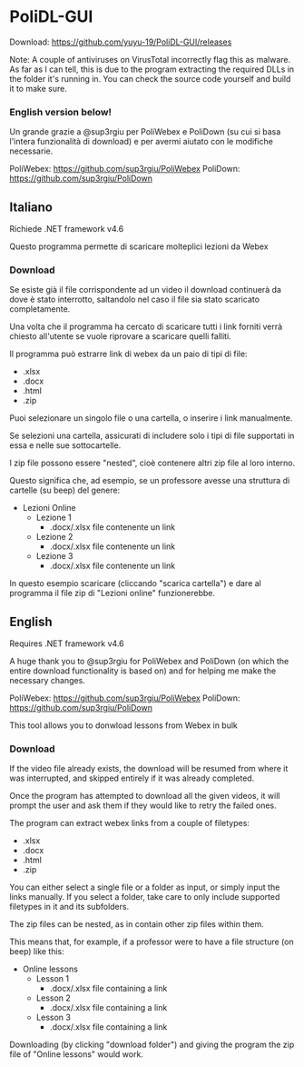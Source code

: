 # PoliDL-GUI

Download: https://github.com/yuyu-19/PoliDL-GUI/releases

Note: A couple of antiviruses on VirusTotal incorrectly flag this as malware. As far as I can tell, this is due to the program extracting the required DLLs in the folder it's running in. You can check the source code yourself and build it to make sure.

### English version below!

Un grande grazie a @sup3rgiu per PoliWebex e PoliDown (su cui si basa l'intera funzionalità di download) e per avermi aiutato con le modifiche necessarie.

PoliWebex: https://github.com/sup3rgiu/PoliWebex
PoliDown: https://github.com/sup3rgiu/PoliDown

## Italiano

Richiede .NET framework v4.6

Questo programma permette di scaricare molteplici lezioni da Webex
 
### Download
Se esiste già il file corrispondente ad un video il download continuerà da dove è stato interrotto, saltandolo nel caso il file sia stato scaricato completamente.

Una volta che il programma ha cercato di scaricare tutti i link forniti verrà chiesto all'utente se vuole riprovare a scaricare quelli falliti.

Il programma può estrarre link di webex da un paio di tipi di file:
  - .xlsx
  - .docx
  - .html
  - .zip

Puoi selezionare un singolo file o una cartella, o inserire i link manualmente.

Se selezioni una cartella, assicurati di includere solo i tipi di file supportati in essa e nelle sue sottocartelle.



I zip file possono essere "nested", cioè contenere altri zip file al loro interno.

Questo significa che, ad esempio, se un professore avesse una struttura di cartelle (su beep) del genere:

 - Lezioni Online
 	- Lezione 1
 		- .docx/.xlsx file contenente un link
	- Lezione 2
		- .docx/.xlsx file contenente un link
	- Lezione 3
		- .docx/.xlsx file contenente un link
      

In questo esempio scaricare (cliccando "scarica cartella") e dare al programma il file zip di "Lezioni online" funzionerebbe.


## English

Requires .NET framework v4.6

A huge thank you to @sup3rgiu for PoliWebex and PoliDown (on which the entire download functionality is based on) and for helping me make the necessary changes.

PoliWebex: https://github.com/sup3rgiu/PoliWebex
PoliDown: https://github.com/sup3rgiu/PoliDown

This tool allows you to donwload lessons from Webex in bulk

### Download
If the video file already exists, the download will be resumed from where it was interrupted, and skipped entirely if it was already completed.

Once the program has attempted to download all the given videos, it will prompt the user and ask them if they would like to retry the failed ones.

The program can extract webex links from a couple of filetypes:
  - .xlsx
  - .docx
  - .html
  - .zip
  
 You can either select a single file or a folder as input, or simply input the links manually. 
 If you select a folder, take care to only include supported filetypes in it and its subfolders.
 
 The zip files can be nested, as in contain other zip files within them.
 
 This means that, for example, if a professor were to have a file structure (on beep) like this:
- Online lessons
	- Lesson 1
		- .docx/.xlsx file containing a link
	- Lesson 2
		- .docx/.xlsx file containing a link
	- Lesson 3
		- .docx/.xlsx file containing a link

Downloading (by clicking "download folder") and giving the program the zip file of "Online lessons" would work.
